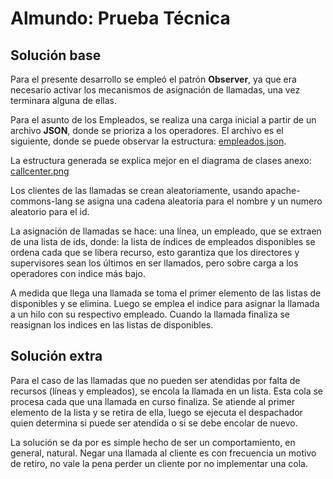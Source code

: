 # Almundo: Prueba Técnica
## Solución base
Para el presente desarrollo se empleó el patrón **Observer**, ya que era necesario activar los mecanismos de asignación de llamadas, una vez terminara alguna de ellas.

Para el asunto de los Empleados, se realiza una carga inicial a partir de un archivo **JSON**, donde se prioriza a los operadores. El archivo es el siguiente, donde se puede observar la estructura: [empleados.json](https://github.com/juliandrj/callcenter/blob/master/callcenter/src/main/resources/empleados.json).

La estructura generada se explica mejor en el diagrama de clases anexo: [callcenter.png](https://github.com/juliandrj/callcenter/blob/master/callcenter.png)

Los clientes de las llamadas se crean aleatoriamente, usando apache-commons-lang se asigna una cadena aleatoria para el nombre y un numero aleatorio para el id.

La asignación de llamadas se hace: una línea, un empleado, que se extraen de una lista de ids, donde: la lista de índices de empleados disponibles se ordena cada que se libera recurso, esto garantiza que los directores y supervisores sean los últimos en ser llamados, pero sobre carga a los operadores con indice más bajo.

A medida que llega una llamada se toma el primer elemento de las listas de disponibles y se elimina. Luego se emplea el indice para asignar la llamada a un hilo con su respectivo empleado. Cuando la llamada finaliza se reasignan los indices en las listas de disponibles.

## Solución extra

Para el caso de las llamadas que no pueden ser atendidas por falta de recursos (líneas y empleados), se encola la llamada en un lista. Esta cola se procesa cada que una llamada en curso finaliza. Se atiende al primer elemento de la lista y se retira de ella, luego se ejecuta el despachador quien determina si puede ser atendida o si se debe encolar de nuevo.

La solución se da por es simple hecho de ser un comportamiento, en general, natural. Negar una llamada al cliente es con frecuencia un motivo de retiro, no vale la pena perder un cliente por no implementar una cola.
